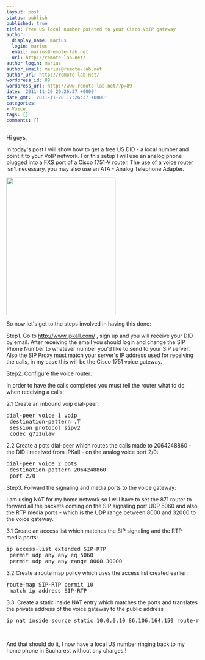 ```yaml
---
layout: post
status: publish
published: true
title: Free US local number pointed to your Cisco VoIP gateway
author:
  display_name: marius
  login: marius
  email: marius@remote-lab.net
  url: http://remote-lab.net/
author_login: marius
author_email: marius@remote-lab.net
author_url: http://remote-lab.net/
wordpress_id: 89
wordpress_url: http://www.remote-lab.net/?p=89
date: '2011-11-20 20:26:37 +0000'
date_gmt: '2011-11-20 17:26:37 +0000'
categories:
- Voice
tags: []
comments: []
---
```

<p>Hi guys,</p>
<p>In today's post I will show how to get a free US DID - a local number and point it to your VoIP network. For this setup I will use an analog phone plugged into a FXS port of a Cisco 1751-V router. The use of a voice router isn't necessary, you may also use an ATA - Analog Telephone Adapter.</p>
<p><img class="aligncenter size-full wp-image-90" title="Diagram1" src="http://www.remote-lab.net/wp-content/uploads/2011/11/Diagram1.png" alt="" width="286" height="360" /></p>
<p>So now let's get to the steps involved in having this done:</p>
<p>Step1. Go to <a href="http://www.ipkall.com/">http://www.ipkall.com/</a> , sign up and you will receive your DID by email. After receiving the email you should login and change the SIP Phone Number to whatever number you'd like to send to your SIP server. Also the SIP Proxy must match your server's IP address used for receiving the calls, in my case this will be the Cisco 1751 voice gateway.</p>
<p>Step2. Configure the voice router:</p>
<p>In order to have the calls completed you must tell the router what to do when receiving a calls:</p>
<p>2.1 Create an inbound voip dial-peer:</p>
<pre>dial-peer voice 1 voip
 destination-pattern .T
 session protocol sipv2
 codec g711ulaw</pre>
<p>2.2 Create a pots dial-peer which routes the calls made to 2064248860 - the DID I received from IPKall - on the analog voice port 2/0:</p>
<pre>dial-peer voice 2 pots
 destination-pattern 2064248860
 port 2/0</pre>
<p>Step3. Forward the signaling and media ports to the voice gateway:</p>
<p>I am using NAT for my home network so I will have to set the 871 router to forward all the packets coming on the SIP signaling port UDP 5060 and also the RTP media ports - which is the UDP range between 8000 and 32000 to the voice gateway.</p>
<p>3.1 Create an access list which matches the SIP signaling and the RTP media ports:</p>
<pre>ip access-list extended SIP-RTP
 permit udp any any eq 5060
 permit udp any any range 8000 30000</pre>
<p>3.2 Create a route map policy which uses the access list created earlier:</p>
<pre>route-map SIP-RTP permit 10
 match ip address SIP-RTP</pre>
<p>3.3. Create a static inside NAT entry which matches the ports and translates the private address of the voice gateway to the public address</p>
<pre>ip nat inside source static 10.0.0.10 86.106.164.150 route-map SIP-RTP extendable</pre>
<p>&nbsp;</p>
<p>And that should do it, I now have a local US number ringing back to my home phone in Bucharest without any charges !</p>
